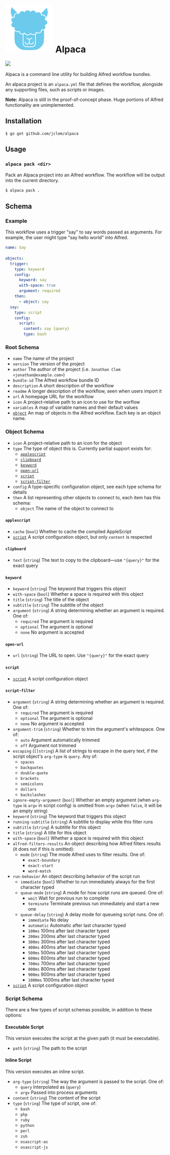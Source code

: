 # <img src="alpaca.svg" width="150" /> Alpaca

![](https://github.com/jclem/alpaca/workflows/.github/workflows/ci.yml/badge.svg)

Alpaca is a command line utility for building Alfred workflow bundles.

An alpaca project is an `alpaca.yml` file that defines the workflow, alongside any supporting files, such as scripts or images.

**Note:** Alpaca is still in the proof-of-concept phase. Huge portions of Alfred functionality are unimplemented.

## Installation

```shell
$ go get github.com/jclem/alpaca
```

## Usage

### `alpaca pack <dir>`

Pack an Alpaca project into an Alfred workflow. The workflow will be output into the current directory.

```shell
$ alpaca pack .
```

## Schema

### Example

This workflow uses a trigger "say" to say words passed as arguments. For example, the user might type "say hello world" into Alfred.

```yaml
name: Say

objects:
  trigger:
    type: keyword
    config:
      keyword: say
      with-space: true
      argument: required
    then:
      - object: say
  say:
    type: script
    config:
      script:
        content: say {query}
        type: bash
```

### Root Schema

- `name` The name of the project
- `version` The version of the project
- `author` The author of the project (i.e. `Jonathan Clem <jonathan@example.com>`)
- `bundle-id` The Alfred workflow bundle ID
- `description` A short description of the workflow
- `readme` A longer description of the workflow, seen when users import it
- `url` A homepage URL for the workflow
- `icon` A project-relative path to an icon to use for the worflow
- `variables` A map of variable names and their default values
- [`object`](#object-schema) An map of objects in the Alfred workflow. Each key is an object name.

### Object Schema

- `icon` A project-relative path to an icon for the object
- `type` The type of object this is. Currently partial support exists for:
  - [`applescript`](#applescript)
  - [`clipboard`](#clipboard)
  - [`keyword`](#keyword)
  - [`open-url`](#open-url)
  - [`script`](#script)
  - [`script-filter`](#script-filter)
- `config` A type-specific configuration object, see each type schema for details
- `then` A list representing other objects to connect to, each item has this schema:
  - `object` The name of the object to connect to

#### `applescript`

- `cache` (`bool`) Whether to cache the compiled AppleScript
- [`script`](#script-schema) A script configuration object, but only `content` is respected

#### `clipboard`

- `text` (`string`) The text to copy to the clipboard—use `"{query}"` for the exact query

#### `keyword`

- `keyword` (`string`) The keyword that triggers this object
- `with-space` (`bool`) Whether a space is required with this object
- `title` (`string`) The title of the object
- `subtitle` (`string`) The subtitle of the object
- `argument` (`string`) A string determining whether an argument is required. One of:
  - `required` The argument is required
  - `optional` The argument is optional
  - `none` No argument is accepted

#### `open-url`

- `url` (`string`) The URL to open. Use `"{query}"` for the exact query

#### `script`

- [`script`](#script-schema) A script configuration object

#### `script-filter`

- `argument` (`string`) A string determining whether an argument is required. One of:
  - `required` The argument is required
  - `optional` The argument is optional
  - `none` No argument is accepted
- `argument-trim` (`string`) Whether to trim the argument's whitespace. One of:
  - `auto` Argument automatically trimmed
  - `off` Argument not trimmed
- `escaping` (`[]string`) A list of strings to escape in the query text, if the script object's `arg-type` is `query`. Any of:
  - `spaces`
  - `backquotes`
  - `double-quote`
  - `brackets`
  - `semicolons`
  - `dollars`
  - `backslashes`
- `ignore-empty-argument` (`bool`) Whether an empty argument (when `arg-type` is `argv` in script config) is omitted from `argv` (when `false`, it will be an empty string)
- `keyword` (`string`) The keyword that triggers this object
- `running-subtitle` (`string`) A subtitle to display while this filter runs
- `subtitle` (`string`) A subtitle for this object
- `title` (`string`) A title for this object
- `with-space` (`bool`) Whether a space is required with this object
- `alfred-filters-results` An object describing how Alfred filters results (it does not if this is omitted):
  - `mode` (`string`) The mode Alfred uses to filter results. One of:
    - `exact-boundary`
    - `exact-start`
    - `word-match`
- `run-behavior` An object describing behavior of the script run
  - `immediate` (`bool`) Whether to run immediately always for the first character typed
  - `queue-mode` (`string`) A mode for how script runs are queued. One of:
    - `wait` Wait for previous run to complete
    - `terminate` Terminate previous run immediately and start a new one
  - `queue-delay` (`string`) A delay mode for queueing script runs. One of:
    - `immediate` No delay
    - `automatic` Automatic after last character typed
    - `100ms` 100ms after last character typed
    - `200ms` 200ms after last character typed
    - `300ms` 300ms after last character typed
    - `400ms` 400ms after last character typed
    - `500ms` 500ms after last character typed
    - `600ms` 600ms after last character typed
    - `700ms` 700ms after last character typed
    - `800ms` 800ms after last character typed
    - `900ms` 900ms after last character typed
    - `1000ms` 1000ms after last character typed
- [`script`](#script-schema) A script configuration object

### Script Schema

There are a few types of script schemas possible, in addition to these options:

#### Executable Script

This version executes the script at the given path (it must be executable).

- `path` (`string`) The path to the script

#### Inline Script

This version executes an inline script.

- `arg-type` (`string`) The way the argument is passed to the script. One of:
  - `query` Interpolated as (`query`)
  - `argv` Passed into process arguments
- `content` (`string`) The content of the script
- `type` (`string`) The type of script, one of:
  - `bash`
  - `php`
  - `ruby`
  - `python`
  - `perl`
  - `zsh`
  - `osascript-as`
  - `osascript-js`
